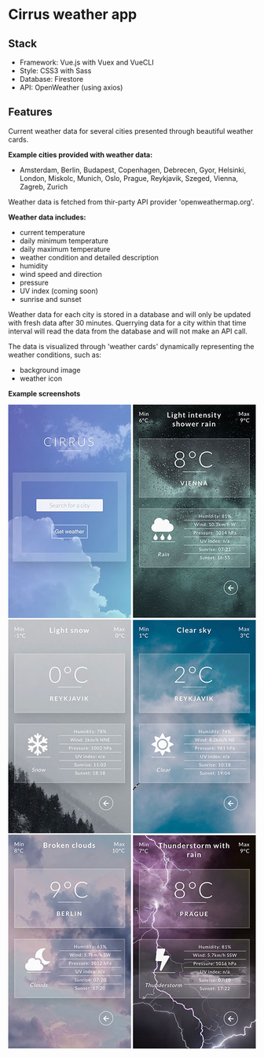 # Cirrus weather app

## Stack

- Framework: Vue.js with Vuex and VueCLI
- Style: CSS3 with Sass
- Database: Firestore
- API: OpenWeather (using axios)

## Features

Current weather data for several cities presented through beautiful weather cards.

**Example cities provided with weather data:**
- Amsterdam, Berlin, Budapest, Copenhagen, Debrecen, Gyor, Helsinki, London, Miskolc, Munich, Oslo, Prague, Reykjavik, Szeged, Vienna, Zagreb, Zurich

Weather data is fetched from thir-party API provider 'openweathermap.org'.

**Weather data includes:**
- current temperature
- daily minimum temperature
- daily maximum temperature
- weather condition and detailed description
- humidity
- wind speed and direction
- pressure
- UV index (coming soon)
- sunrise and sunset

Weather data for each city is stored in a database and will only be updated with fresh data after 30 minutes. Querrying data for a city within that time interval will read the data from the database and will not make an API call.

The data is visualized through 'weather cards' dynamically representing the weather conditions, such as:
- background image
- weather icon

 **Example screenshots**

![screenshot1](./screenshots/home.jpeg)
![screenshot2](./screenshots/rainy.jpeg)
![screenshot3](./screenshots/snowy.jpeg)
![screenshot4](./screenshots/clear.jpeg)
![screenshot5](./screenshots/cloudy.jpeg)
![screenshot6](./screenshots/storm.jpeg)